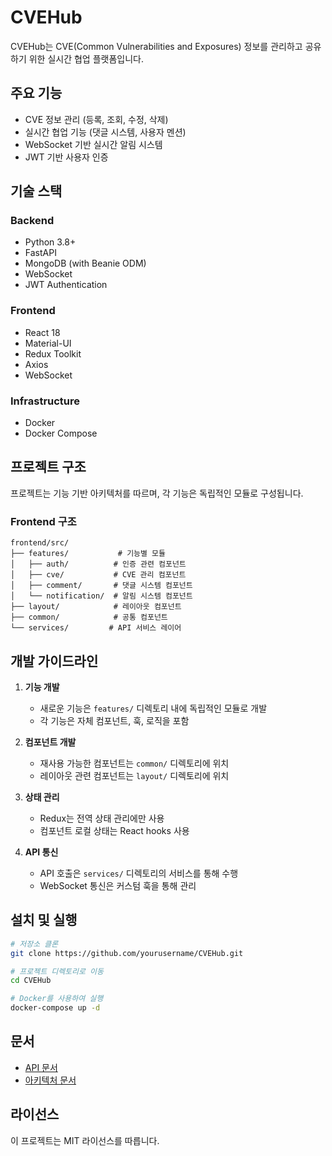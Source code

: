 # CVEHub

CVEHub는 CVE(Common Vulnerabilities and Exposures) 정보를 관리하고 공유하기 위한 실시간 협업 플랫폼입니다.

## 주요 기능

- CVE 정보 관리 (등록, 조회, 수정, 삭제)
- 실시간 협업 기능 (댓글 시스템, 사용자 멘션)
- WebSocket 기반 실시간 알림 시스템
- JWT 기반 사용자 인증

## 기술 스택

### Backend
- Python 3.8+
- FastAPI
- MongoDB (with Beanie ODM)
- WebSocket
- JWT Authentication

### Frontend
- React 18
- Material-UI
- Redux Toolkit
- Axios
- WebSocket

### Infrastructure
- Docker
- Docker Compose

## 프로젝트 구조

프로젝트는 기능 기반 아키텍처를 따르며, 각 기능은 독립적인 모듈로 구성됩니다.

### Frontend 구조

```
frontend/src/
├── features/           # 기능별 모듈
│   ├── auth/          # 인증 관련 컴포넌트
│   ├── cve/           # CVE 관리 컴포넌트
│   ├── comment/       # 댓글 시스템 컴포넌트
│   └── notification/  # 알림 시스템 컴포넌트
├── layout/            # 레이아웃 컴포넌트
├── common/            # 공통 컴포넌트
└── services/         # API 서비스 레이어
```

## 개발 가이드라인

1. **기능 개발**
   - 새로운 기능은 `features/` 디렉토리 내에 독립적인 모듈로 개발
   - 각 기능은 자체 컴포넌트, 훅, 로직을 포함

2. **컴포넌트 개발**
   - 재사용 가능한 컴포넌트는 `common/` 디렉토리에 위치
   - 레이아웃 관련 컴포넌트는 `layout/` 디렉토리에 위치

3. **상태 관리**
   - Redux는 전역 상태 관리에만 사용
   - 컴포넌트 로컬 상태는 React hooks 사용

4. **API 통신**
   - API 호출은 `services/` 디렉토리의 서비스를 통해 수행
   - WebSocket 통신은 커스텀 훅을 통해 관리

## 설치 및 실행

```bash
# 저장소 클론
git clone https://github.com/yourusername/CVEHub.git

# 프로젝트 디렉토리로 이동
cd CVEHub

# Docker를 사용하여 실행
docker-compose up -d
```

## 문서

- [API 문서](docs/API.md)
- [아키텍처 문서](docs/ARCHITECTURE.md)

## 라이선스

이 프로젝트는 MIT 라이선스를 따릅니다.
